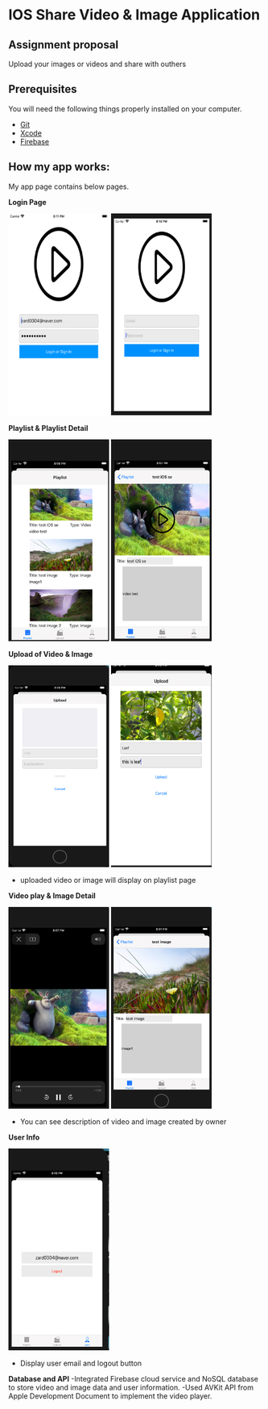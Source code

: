 # IOS Share Video & Image Application


## Assignment proposal
Upload your images or videos and share with outhers

## Prerequisites

You will need the following things properly installed on your computer.

* [Git](https://git-scm.com/)
* [Xcode](https://developer.apple.com/xcode/)
* [Firebase](https://firebase.google.com/?gclid=CjwKCAjwk6P2BRAIEiwAfVJ0rDt9vtmwmzD4yUgvjZOiDk-7oCdOeMInFFXPbur8doOxwFckJfqQdxoCDi0QAvD_BwE)

## How my app works:
My app page contains below pages.

**Login Page**

<p float="left">
<img src="https://github.com/Jaejun-Project/IOS_ShareVideoImg/blob/master/ios_final_image/login.png?raw=true"  width="200" height="400" />
<img src="https://github.com/Jaejun-Project/IOS_ShareVideoImg/blob/master/ios_final_image/main.png?raw=true"  width="200" height="400" />
</p>

**Playlist & Playlist Detail**

<p float="left">
<img src="https://github.com/Jaejun-Project/IOS_ShareVideoImg/blob/master/ios_final_image/playlist.png?raw=true"  width="200" height="400" />
<img src="https://github.com/Jaejun-Project/IOS_ShareVideoImg/blob/master/ios_final_image/playDetail.png?raw=true"  width="200" height="400" />
</p>

**Upload of Video & Image**

<p float="left">
<img src="https://github.com/Jaejun-Project/IOS_ShareVideoImg/blob/master/ios_final_image/upload.png?raw=true"  width="200" height="400" />
<img src="https://github.com/Jaejun-Project/IOS_ShareVideoImg/blob/master/ios_final_image/uploadImge.png?raw=true"  width="200" height="400" />
</p>

-  uploaded video or image will display on playlist page

**Video play & Image Detail**

<p float="left">
<img src="https://github.com/Jaejun-Project/IOS_ShareVideoImg/blob/master/ios_final_image/videoPlay.png?raw=true"  width="200" height="400" />
<img src="https://github.com/Jaejun-Project/IOS_ShareVideoImg/blob/master/ios_final_image/imageDetail.png?raw=true"  width="200" height="400" />
</p>

- You can see description of video and image created by owner

**User Info**

<p float="left">
  <img src="https://github.com/Jaejun-Project/IOS_ShareVideoImg/blob/master/ios_final_image/userInfo.png?raw=true"  width="200" height="400" />
</p>

- Display user email and logout button

**Database and API**
-Integrated Firebase cloud service and NoSQL database to store video and image data and user information. 
-Used AVKit API from Apple Development Document to implement the video player.


